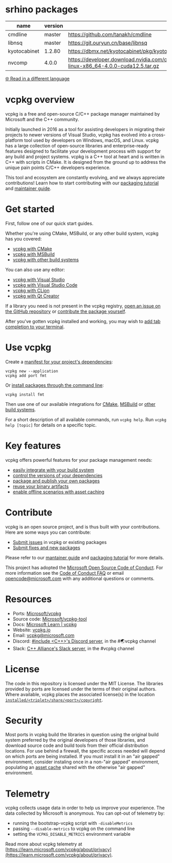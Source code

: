 <!-- 
This document is a copy of the README file on the Microsoft/vcpkg-docs repository.

To make changes modify this file instead:
https://github.com/microsoft/vcpkg-docs/blob/main/vcpkg/readme/vcpkg-README.md
-->

# srhino packages

| name | version | source |
| ----------- | ----------- | ----------- |
| cmdline | master | https://github.com/tanakh/cmdline |
| libnsq | master | https://git.ouryun.cn/base/libnsq |
| kyotocabinet | 1.2.80 | https://dbmx.net/kyotocabinet/pkg/kyotocabinet-1.2.80.tar.gz |
| nvcomp | 4.0.0 | https://developer.download.nvidia.com/compute/nvcomp/4.0.0/local_installers/nvcomp-linux-x86_64-4.0.0-cuda12.5.tar.gz |

[🌐 Read in a different language](https://learn.microsoft.com/locale/?target=https%3A%2F%2Flearn.microsoft.com%2Fvcpkg%2F)

# vcpkg overview

vcpkg is a free and open-source C/C++ package manager maintained by Microsoft
and the C++ community. 

Initially launched in 2016 as a tool for assisting developers in migrating their
projects to newer versions of Visual Studio, vcpkg has evolved into a
cross-platform tool used by developers on Windows, macOS, and Linux. vcpkg has a
large collection of open-source libraries and enterprise-ready features designed to
facilitate your development process with support for any build and project
systems. vcpkg is a C++ tool at heart and is written in C++ with scripts in
CMake. It is designed from the ground up to address the unique pain points C/C++
developers experience.

This tool and ecosystem are constantly evolving, and we always appreciate
contributions! Learn how to start contributing with our [packaging
tutorial](https://learn.microsoft.com/vcpkg/get_started/get-started-adding-to-registry) and [maintainer
guide](https://learn.microsoft.com/vcpkg/contributing/maintainer-guide).

# Get started

First, follow one of our quick start guides.

Whether you're using CMake, MSBuild, or any other build system, vcpkg has you covered:

* [vcpkg with CMake](https://learn.microsoft.com/vcpkg/get_started/get-started)
* [vcpkg with MSBuild](https://learn.microsoft.com/vcpkg/get_started/get-started-msbuild)
* [vcpkg with other build systems](https://learn.microsoft.com/vcpkg/users/buildsystems/manual-integration)

You can also use any editor:

* [vcpkg with Visual Studio](https://learn.microsoft.com/vcpkg/get_started/get-started-vs)
* [vcpkg with Visual Studio Code](https://learn.microsoft.com/vcpkg/get_started/get-started-vscode)
* [vcpkg with
  CLion](<https://www.jetbrains.com/help/clion/package-management.html>)
* [vcpkg with Qt Creator](<https://doc.qt.io/qtcreator/creator-vcpkg.html>)

If a library you need is not present in the vcpkg registry, [open an issue on
the GitHub repository][contributing:submit-issue] or [contribute the package
yourself](https://learn.microsoft.com/vcpkg/get_started/get-started-adding-to-registry).

After you've gotten vcpkg installed and working, you may wish to [add
tab completion to your terminal](https://learn.microsoft.com/vcpkg/commands/integrate#vcpkg-autocompletion).

# Use vcpkg

Create a [manifest for your project's dependencies](https://learn.microsoft.com/vcpkg/consume/manifest-mode):

```Console
vcpkg new --application
vcpkg add port fmt
```

Or [install packages through the command line](https://learn.microsoft.com/vcpkg/consume/classic-mode):

```Console
vcpkg install fmt
```

Then use one of our available integrations for
[CMake](https://learn.microsoft.com/vcpkg/concepts/build-system-integration#cmake-integration),
[MSBuild](https://learn.microsoft.com/vcpkg/concepts/build-system-integration#msbuild-integration) or 
[other build
systems](https://learn.microsoft.com/vcpkg/concepts/build-system-integration#manual-integration).

For a short description of all available commands, run `vcpkg help`.
Run `vcpkg help [topic]` for details on a specific topic.

# Key features

vcpkg offers powerful features for your package management needs:

* [easily integrate with your build system](https://learn.microsoft.com/vcpkg/concepts/build-system-integration)
* [control the versions of your dependencies](https://learn.microsoft.com/vcpkg/users/versioning)
* [package and publish your own packages](https://learn.microsoft.com/vcpkg/concepts/registries)
* [reuse your binary artifacts](https://learn.microsoft.com/vcpkg/users/binarycaching)
* [enable offline scenarios with asset caching](https://learn.microsoft.com/vcpkg/concepts/asset-caching)

# Contribute

vcpkg is an open source project, and is thus built with your contributions. Here
are some ways you can contribute:

* [Submit issues][contributing:submit-issue] in vcpkg or existing packages
* [Submit fixes and new packages][contributing:submit-pr]

Please refer to our [mantainer guide](https://learn.microsoft.com/vcpkg/contributing/maintainer-guide) and
[packaging tutorial](https://learn.microsoft.com/vcpkg/get_started/get-started-packaging) for more details.

This project has adopted the [Microsoft Open Source Code of
Conduct][contributing:coc]. For more information see the [Code of Conduct
FAQ][contributing:coc-faq] or email
[opencode@microsoft.com](mailto:opencode@microsoft.com) with any additional
questions or comments.
 
[contributing:submit-issue]: https://github.com/microsoft/vcpkg/issues/new/choose
[contributing:submit-pr]: https://github.com/microsoft/vcpkg/pulls
[contributing:coc]: https://opensource.microsoft.com/codeofconduct/
[contributing:coc-faq]: https://opensource.microsoft.com/codeofconduct/
  
# Resources

* Ports: [Microsoft/vcpkg](<https://github.com/microsoft/vcpkg>)
* Source code: [Microsoft/vcpkg-tool](<https://github.com/microsoft/vcpkg-tool>)
* Docs: [Microsoft Learn | vcpkg](https://learn.microsoft.com/vcpkg)
* Website: [vcpkg.io](<https://vcpkg.io>)
* Email: [vcpkg@microsoft.com](<mailto:vcpkg@microsoft.com>)
* Discord: [\#include \<C++\>'s Discord server](<https://www.includecpp.org>), in the #🌏vcpkg channel
* Slack: [C++ Alliance's Slack server](<https://cppalliance.org/slack/>), in the #vcpkg channel

# License

The code in this repository is licensed under the MIT License. The libraries
provided by ports are licensed under the terms of their original authors. Where
available, vcpkg places the associated license(s) in the location
[`installed/<triplet>/share/<port>/copyright`](https://learn.microsoft.com/vcpkg/contributing/maintainer-guide#install-copyright-file).

# Security

Most ports in vcpkg build the libraries in question using the original build
system preferred by the original developers of those libraries, and download
source code and build tools from their official distribution locations. For use
behind a firewall, the specific access needed will depend on which ports are
being installed. If you must install it in an "air gapped" environment, consider
instaling once in a non-"air gapped" environment, populating an [asset
cache](https://learn.microsoft.com/vcpkg/users/assetcaching) shared with the otherwise "air gapped"
environment.

# Telemetry

vcpkg collects usage data in order to help us improve your experience. The data
collected by Microsoft is anonymous. You can opt-out of telemetry by:

- running the bootstrap-vcpkg script with `-disableMetrics`
- passing `--disable-metrics` to vcpkg on the command line
- setting the `VCPKG_DISABLE_METRICS` environment variable

Read more about vcpkg telemetry at [https://learn.microsoft.com/vcpkg/about/privacy](https://learn.microsoft.com/vcpkg/about/privacy).
